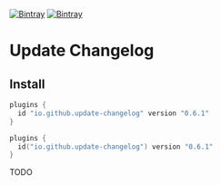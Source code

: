 [![Bintray](https://img.shields.io/bintray/v/ciriti/c-delivery/changelogupdate-plugin?color=blue&label=Bintray%20Update%20Changelog%20Plugin)](https://bintray.com/ciriti/cdelivery/changelogupdate-plugin)
[![Bintray](https://img.shields.io/bintray/v/ciriti/c-delivery/changelogupdate-plugin?color=blue&label=Gradle%20Portal%20changelogupdate-plugin)](https://plugins.gradle.org/plugin/io.github.dryrum.update-changelog)

# Update Changelog

## Install

```groovy
plugins {
  id "io.github.update-changelog" version "0.6.1"
}
```
```kotlin
plugins {
  id("io.github.update-changelog") version "0.6.1"
}
```

TODO